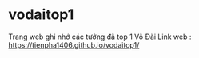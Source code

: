 # vodaitop1
Trang web ghi nhớ các tướng đã top 1 Võ Đài
Link web : https://tienpha1406.github.io/vodaitop1/
